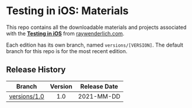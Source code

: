 # Testing in iOS: Materials

This repo contains all the downloadable materials and projects associated with the **[Testing in iOS](https://www.raywenderlich.com/library)** from [raywenderlich.com](https://www.raywenderlich.com).

Each edition has its own branch, named `versions/[VERSION]`. The default branch for this repo is for the most recent edition.

## Release History

| Branch                                                                                  | Version | Release Date |
| --------------------------------------------------------------------------------------- |:-------:|:------------:|
| [versions/1.0](https://github.com/raywenderlich/video-ti-materials/tree/versions/1.0) | 1.0     | 2021-MM-DD   |
